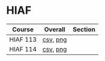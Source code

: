 # HIAF

| Course | Overall | Section |
| ------ | ------- | ------- |
| HIAF 113 | [csv](https://github.com/UCSD-Historical-Enrollment-Data/2025Winter/blob/main/overall/HIAF%20113.csv), [png](https://raw.githubusercontent.com/UCSD-Historical-Enrollment-Data/2025Winter/main/plot_overall/HIAF%20113.png) |  |
| HIAF 114 | [csv](https://github.com/UCSD-Historical-Enrollment-Data/2025Winter/blob/main/overall/HIAF%20114.csv), [png](https://raw.githubusercontent.com/UCSD-Historical-Enrollment-Data/2025Winter/main/plot_overall/HIAF%20114.png) |  |
